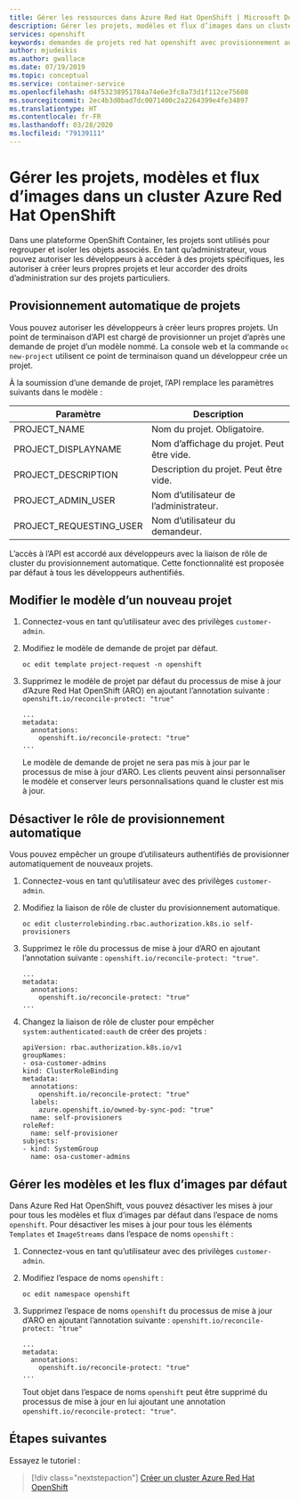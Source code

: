 ```yaml
---
title: Gérer les ressources dans Azure Red Hat OpenShift | Microsoft Docs
description: Gérer les projets, modèles et flux d’images dans un cluster Azure Red Hat OpenShift
services: openshift
keywords: demandes de projets red hat openshift avec provisionnement automatique
author: mjudeikis
ms.author: gwallace
ms.date: 07/19/2019
ms.topic: conceptual
ms.service: container-service
ms.openlocfilehash: d4f53238951784a74e6e3fc8a73d1f112ce75608
ms.sourcegitcommit: 2ec4b3d0bad7dc0071400c2a2264399e4fe34897
ms.translationtype: HT
ms.contentlocale: fr-FR
ms.lasthandoff: 03/28/2020
ms.locfileid: "79139111"
---
```

# <a name="manage-projects-templates-image-streams-in-an-azure-red-hat-openshift-cluster"></a>Gérer les projets, modèles et flux d’images dans un cluster Azure Red Hat OpenShift 

Dans une plateforme OpenShift Container, les projets sont utilisés pour regrouper et isoler les objets associés. En tant qu’administrateur, vous pouvez autoriser les développeurs à accéder à des projets spécifiques, les autoriser à créer leurs propres projets et leur accorder des droits d’administration sur des projets particuliers.

## <a name="self-provisioning-projects"></a>Provisionnement automatique de projets

Vous pouvez autoriser les développeurs à créer leurs propres projets. Un point de terminaison d’API est chargé de provisionner un projet d’après une demande de projet d’un modèle nommé. La console web et la commande `oc new-project` utilisent ce point de terminaison quand un développeur crée un projet.

À la soumission d’une demande de projet, l’API remplace les paramètres suivants dans le modèle :

| Paramètre               | Description                                    |
| ----------------------- | ---------------------------------------------- |
| PROJECT_NAME            | Nom du projet. Obligatoire.             |
| PROJECT_DISPLAYNAME     | Nom d’affichage du projet. Peut être vide. |
| PROJECT_DESCRIPTION     | Description du projet. Peut être vide.  |
| PROJECT_ADMIN_USER      | Nom d’utilisateur de l’administrateur.       |
| PROJECT_REQUESTING_USER | Nom d’utilisateur du demandeur.           |

L’accès à l’API est accordé aux développeurs avec la liaison de rôle de cluster du provisionnement automatique. Cette fonctionnalité est proposée par défaut à tous les développeurs authentifiés.

## <a name="modify-the-template-for-a-new-project"></a>Modifier le modèle d’un nouveau projet 

1. Connectez-vous en tant qu’utilisateur avec des privilèges `customer-admin`.

2. Modifiez le modèle de demande de projet par défaut.

   ```
   oc edit template project-request -n openshift
   ```

3. Supprimez le modèle de projet par défaut du processus de mise à jour d’Azure Red Hat OpenShift (ARO) en ajoutant l’annotation suivante : `openshift.io/reconcile-protect: "true"`

   ```
   ...
   metadata:
     annotations:
       openshift.io/reconcile-protect: "true"
   ...
   ```

   Le modèle de demande de projet ne sera pas mis à jour par le processus de mise à jour d’ARO. Les clients peuvent ainsi personnaliser le modèle et conserver leurs personnalisations quand le cluster est mis à jour.

## <a name="disable-the-self-provisioning-role"></a>Désactiver le rôle de provisionnement automatique

Vous pouvez empêcher un groupe d’utilisateurs authentifiés de provisionner automatiquement de nouveaux projets.

1. Connectez-vous en tant qu’utilisateur avec des privilèges `customer-admin`.

2. Modifiez la liaison de rôle de cluster du provisionnement automatique.

   ```
   oc edit clusterrolebinding.rbac.authorization.k8s.io self-provisioners
   ```

3. Supprimez le rôle du processus de mise à jour d’ARO en ajoutant l’annotation suivante : `openshift.io/reconcile-protect: "true"`.

   ```
   ...
   metadata:
     annotations:
       openshift.io/reconcile-protect: "true"
   ...
   ```

4. Changez la liaison de rôle de cluster pour empêcher `system:authenticated:oauth` de créer des projets :

   ```
   apiVersion: rbac.authorization.k8s.io/v1
   groupNames:
   - osa-customer-admins
   kind: ClusterRoleBinding
   metadata:
     annotations:
       openshift.io/reconcile-protect: "true"
     labels:
       azure.openshift.io/owned-by-sync-pod: "true"
     name: self-provisioners
   roleRef:
     name: self-provisioner
   subjects:
   - kind: SystemGroup
     name: osa-customer-admins
   ```

## <a name="manage-default-templates-and-imagestreams"></a>Gérer les modèles et les flux d’images par défaut

Dans Azure Red Hat OpenShift, vous pouvez désactiver les mises à jour pour tous les modèles et flux d’images par défaut dans l’espace de noms `openshift`.
Pour désactiver les mises à jour pour tous les éléments `Templates` et `ImageStreams` dans l’espace de noms `openshift` :

1. Connectez-vous en tant qu’utilisateur avec des privilèges `customer-admin`.

2. Modifiez l’espace de noms `openshift` :

   ```
   oc edit namespace openshift
   ```

3. Supprimez l’espace de noms `openshift` du processus de mise à jour d’ARO en ajoutant l’annotation suivante : `openshift.io/reconcile-protect: "true"`

   ```
   ...
   metadata:
     annotations:
       openshift.io/reconcile-protect: "true"
   ...
   ```

   Tout objet dans l’espace de noms `openshift` peut être supprimé du processus de mise à jour en lui ajoutant une annotation `openshift.io/reconcile-protect: "true"`.

## <a name="next-steps"></a>Étapes suivantes

Essayez le tutoriel :
> [!div class="nextstepaction"]
> [Créer un cluster Azure Red Hat OpenShift](tutorial-create-cluster.md)
